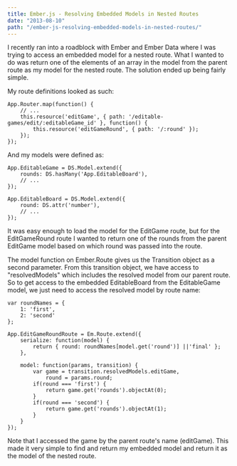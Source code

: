 ```yaml
---
title: Ember.js - Resolving Embedded Models in Nested Routes
date: "2013-08-10"
path: "/ember-js-resolving-embedded-models-in-nested-routes/"
---
```


I recently ran into a roadblock with Ember and Ember Data where I was trying to access an embedded model for a nested route.  What I wanted to do was return one of the elements of an array in the model from the parent route as my model for the nested route.  The solution ended up being fairly simple.

My route definitions looked as such:

    App.Router.map(function() {
        // ...
        this.resource('editGame', { path: '/editable-games/edit/:editableGame_id' }, function() {
            this.resource('editGameRound', { path: '/:round' });
        });
    });

And my models were defined as:

    App.EditableGame = DS.Model.extend({
        rounds: DS.hasMany('App.EditableBoard'),
        // ...
    });

    App.EditableBoard = DS.Model.extend({
        round: DS.attr('number'),
        // ...
    });

It was easy enough to load the model for the EditGame route, but for the EditGameRound route I wanted to return one of the rounds from the parent EditGame model based on which round was passed into the route.  

The model function on Ember.Route gives us the Transition object as a second parameter.  From this transition object, we have access to "resolvedModels" which includes the resolved model from our parent route.  So to get access to the embedded EditableBoard from the EditableGame model, we just need to access the resolved model by route name:

    var roundNames = {
        1: 'first',
        2: 'second'
    };

    App.EditGameRoundRoute = Em.Route.extend({
        serialize: function(model) {
            return { round: roundNames[model.get('round')] ||'final' };
        },

        model: function(params, transition) {
            var game = transition.resolvedModels.editGame,
                round = params.round;
            if(round === 'first') {
                return game.get('rounds').objectAt(0);
            }
            if(round === 'second') {
                return game.get('rounds').objectAt(1);
            }
        }
    });

Note that I accessed the game by the parent route's name (editGame).  This made it very simple to find and return my embedded model and return it as the model of the nested route.
